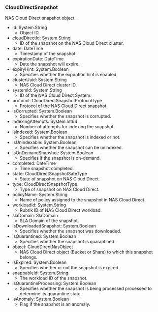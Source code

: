 ### CloudDirectSnapshot
NAS Cloud Direct snapshot object.

- id: System.String
  - Object ID.
- cloudDirectId: System.String
  - ID of the snapshot on the NAS Cloud Direct cluster.
- date: DateTime
  - Timestamp of the snapshot.
- expirationDate: DateTime
  - Date the snapshot will expire.
- expiryHint: System.Boolean
  - Specifies whether the expiration hint is enabled.
- clusterUuid: System.String
  - NAS Cloud Direct cluster ID.
- systemId: System.String
  - ID of the NAS Cloud Direct System.
- protocol: CloudDirectSnapshotProtocolType
  - Protocol of the NAS Cloud Direct snapshot.
- isCorrupted: System.Boolean
  - Specifies whether the snapshot is corrupted.
- indexingAttempts: System.Int64
  - Number of attempts for indexing the snapshot.
- isIndexed: System.Boolean
  - Specifies whether the snapshot is indexed or not.
- isUnindexable: System.Boolean
  - Specifies whether the snapshot can be unindexed.
- isOnDemandSnapshot: System.Boolean
  - Specifies if the snapshot is on-demand.
- completed: DateTime
  - Time snapshot completed.
- state: CloudDirectSnapshotSateType
  - State of snapshot on NAS Cloud Direct.
- type: CloudDirectSnapshotType
  - Type of snapshot on NAS Cloud Direct.
- policyName: System.String
  - Name of policy assigned to the snapshot in NAS Cloud Direct.
- workloadId: System.String
  - Rubrik ID of NAS Cloud Direct workload.
- slaDomain: SlaDomain
  - SLA Domain of the snapshot.
- isDownloadedSnapshot: System.Boolean
  - Specifies whether the snapshot was downloaded.
- isQuarantined: System.Boolean
  - Specifies whether the snapshot is quarantined.
- object: CloudDirectNasObject
  - NAS Cloud Direct object (Bucket or Share) to which this snapshot belongs.
- isExpired: System.Boolean
  - Specifies whether or not the snapshot is expired.
- snappableId: System.String
  - The workload ID of the snapshot.
- isQuarantineProcessing: System.Boolean
  - Specifies whether the snapshot is being processed processed to determine its quarantine state.
- isAnomaly: System.Boolean
  - Flag if the snapshot is an anomaly.
